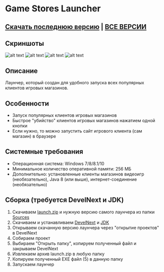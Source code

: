 # Game Stores Launcher
## [Скачать последнюю версию](https://github.com/Zalexanninev15/Game-Stores-Launcher/releases/tag/0.4) | [ВСЕ ВЕРСИИ](https://github.com/Zalexanninev15/Game-Stores-Launcher/releases)
## Скриншоты
![alt text](https://i.imgur.com/6E6gGI5.jpg) ![alt text](https://i.imgur.com/8Oac2H7.jpg) ![alt text](https://i.imgur.com/fJUMeFB.jpg) ![alt text](https://i.imgur.com/h6Ehaph.jpg)
## Описание
Лаунчер, который создан для удобного запуска всех популярных клиентов игровых магазинов.
## Особенности
* Запуск популярных клиентов игровых магазинов
* Быстрое "убийство" клиентов игровых магазинов нажатием одной кнопки
* Если нужно, то можно запустить сайт игрового клиента (сам магазин) в браузере
## Системные требования
* Операционная система: Windows 7/8/8.1/10
* Минимальное количество оперативной памяти: 256 МБ
* Дополнительно: установленные клиенты магазинов видеоигр (необязательно), Java 8 (или выше), интернет-соединение (необязательно)
## Сборка (требуется DevelNext и JDK)
1. Скачиваем [launch.zip](https://github.com/Zalexanninev15/Game-Stores-Launcher/raw/master/launch.zip) и нужную версию самого лаунчера из папки [Sources](https://github.com/Zalexanninev15/Game-Stores-Launcher/tree/master/Sources)
2. Скачиваем и устанавливаем [DevelNext](https://github.com/jphp-group/develnext/releases) и [JDK](https://www.oracle.com/technetwork/java/javase/downloads/2133151)
3. Открываем скачанную версию лаунчера через "открытие проектов" в DevelNext
4. Собираем проект 
5. Выбираем "Открыть папку", копируем полученный файл и закрываем DevelNext
6. Извлекаем архив launch.zip в любую папку
7. Копируем полученный EXE файл (5) в данную папку 
8. Запускаем лаунчер
